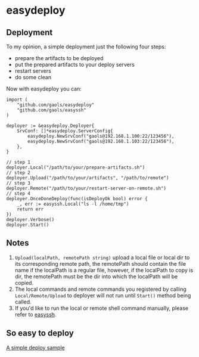 # easydeploy

## Deployment

To my opinion, a simple deployment just the following four steps:

* prepare the artifacts to be deployed
* put the prepared artifacts to your deploy servers
* restart servers
* do some clean

Now with easydeploy you can:

```
import (
	"github.com/gaols/easydeploy"
	"github.com/gaols/easyssh"
)

deployer := &easydeploy.Deployer{
    SrvConf: []*easydeploy.ServerConfig{
        easydeploy.NewSrvConf("gaols@192.168.1.100:22/123456"),
        easydeploy.NewSrvConf("gaols@192.168.1.103:22/123456"),
    },
}

// step 1
deployer.Local("/path/to/your/prepare-artifacts.sh")
// step 2
deployer.Upload("/path/to/your/artifacts", "/path/to/remote")
// step 3
deployer.Remote("/path/to/your/restart-server-on-remote.sh")
// step 4
deployer.OnceDoneDeploy(func(isDeployOk bool) error {
    _, err := easyssh.Local("ls -l /home/tmp")
    return err
})
deployer.Verbose()
deployer.Start()
```

## Notes

1. `Upload(localPath, remotePath string)` upload a local file or local dir to its corresponding remote path, the remotePath 
should contain the file name if the localPath is a regular file, however, if the localPath to copy is dir, the remotePath must
be the dir into which the localPath will be copied.
2. The local commands and remote commands you registered by calling `Local/Remote/Upload` to deployer will not run until
`Start()` method being called. 
3. If you'd like to run the local or remote shell command manually, please refer to [easyssh](https://github.com/gaols/easyssh).

## So easy to deploy

[A simple deploy sample](https://github.com/gaols/easydeploy/blob/master/example/deploy.go)
